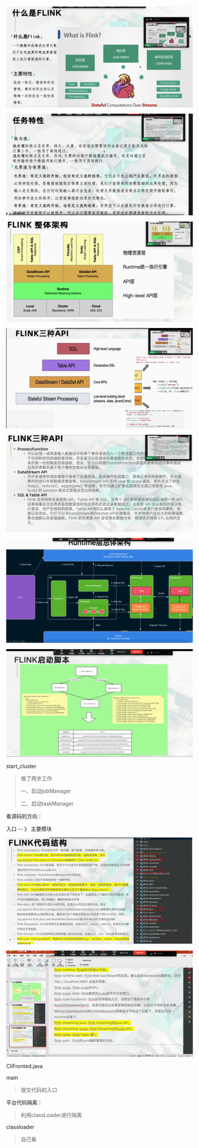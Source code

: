 ![image-20220321141017950](flink熊老师.assets/image-20220321141017950-16478430195191.png)



![image-20220321142138797](flink熊老师.assets/image-20220321142138797-16478436998562.png)

![image-20220321142456183](flink熊老师.assets/image-20220321142456183-16478438972253.png)



![image-20220321143154237](flink熊老师.assets/image-20220321143154237-16478443163904.png)



![image-20220321143348961](flink熊老师.assets/image-20220321143348961-16478444306465.png)



![image-20220321143656062](flink熊老师.assets/image-20220321143656062-16478446171607.png)





![image-20220321143827221](flink熊老师.assets/image-20220321143827221-16478447084708.png)



start_cluster

> 做了两步工作
>
> 一、启动jobManager
>
> 二、启动taskManager





看源码的方向：

入口  -- 》 主要模块

![image-20220321144532606](flink熊老师.assets/image-20220321144532606-16478451335729.png)





![image-20220321145525078](flink熊老师.assets/image-20220321145525078-164784572624010.png)





CliFronted.java

main

> 提交代码的入口



平台代码隔离：

> 利用classLoader进行隔离



classloader

> 自己看